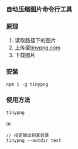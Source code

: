 ### 自动压缩图片命令行工具

### 原理
1. 读取路径下的图片
2. 上传至[tinypng.com](tinypng.com)
3. 下载图片

### 安装

```
npm i -g tinypng
```

### 使用方法
```
tinypng
```
or
```
// 指定输出到某目录
tinypng --outdir test
```
